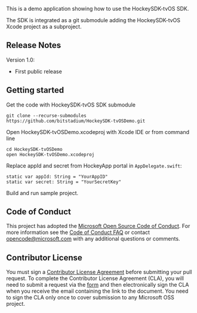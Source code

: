 This is a demo application showing how to use the HockeySDK-tvOS SDK.

The SDK is integrated as a git submodule adding the HockeySDK-tvOS Xcode project as a subproject.

## Release Notes

Version 1.0:

- First public release

## Getting started

Get the code with HockeySDK-tvOS SDK submodule

`git clone --recurse-submodules https://github.com/bitstadium/HockeySDK-tvOSDemo.git`

Open HockeySDK-tvOSDemo.xcodeproj with Xcode IDE or from command line
```
cd HockeySDK-tvOSDemo
open HockeySDK-tvOSDemo.xcodeproj
```

Replace appId and secret from HockeyApp portal in `AppDelegate.swift`:
```
static var appId: String = "YourAppID"
static var secret: String = "YourSecretKey"
```

Build and run sample project.


## Code of Conduct

This project has adopted the [Microsoft Open Source Code of Conduct](https://opensource.microsoft.com/codeofconduct/). For more information see the [Code of Conduct FAQ](https://opensource.microsoft.com/codeofconduct/faq/) or contact [opencode@microsoft.com](mailto:opencode@microsoft.com) with any additional questions or comments.

## Contributor License

You must sign a [Contributor License Agreement](https://cla.microsoft.com/) before submitting your pull request. To complete the Contributor License Agreement (CLA), you will need to submit a request via the [form](https://cla.microsoft.com/) and then electronically sign the CLA when you receive the email containing the link to the document. You need to sign the CLA only once to cover submission to any Microsoft OSS project. 
